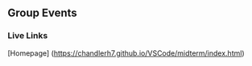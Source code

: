 ## Group Events
### Live Links 
[Homepage] (https://chandlerh7.github.io/VSCode/midterm/index.html)
